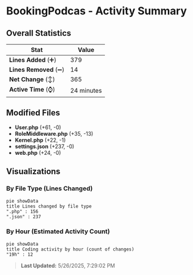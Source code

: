 # BookingPodcas - Activity Summary 

## Overall Statistics

| Stat                   | Value                                                             |
| ---------------------- | ----------------------------------------------------------------- |
| **Lines Added** (➕)   | 379                                          |
| **Lines Removed** (➖) | 14                                        |
| **Net Change** (↕)    | 365                |
| **Active Time** (⌚)   | 24 minutes |


## Modified Files
- **User.php** (+61, -0)
- **RoleMiddleware.php** (+35, -13)
- **Kernel.php** (+22, -1)
- **settings.json** (+237, -0)
- **web.php** (+24, -0)

## Visualizations

### By File Type (Lines Changed)

```mermaid
pie showData
title Lines changed by file type
".php" : 156
".json" : 237
```

### By Hour (Estimated Activity Count)

```mermaid
pie showData
title Coding activity by hour (count of changes)
"19h" : 12
```


> **Last Updated:** 5/26/2025, 7:29:02 PM